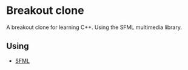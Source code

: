 # Breakout clone
A breakout clone for learning C++. Using the SFML multimedia library.

## Using
* [SFML](https://www.sfml-dev.org/index.php)
